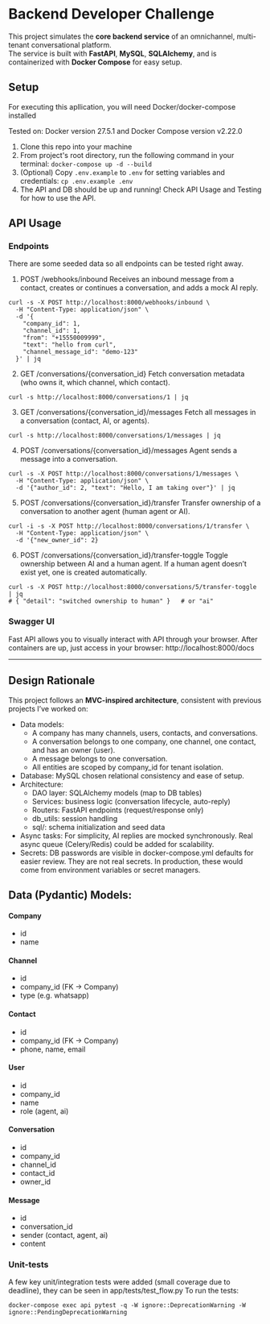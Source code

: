 # Backend Developer Challenge
This project simulates the **core backend service** of an omnichannel, multi-tenant conversational platform.  
The service is built with **FastAPI**, **MySQL**, **SQLAlchemy**, and is containerized with **Docker Compose** for easy setup.

## Setup
For executing this apllication, you will need Docker/docker-compose installed

Tested on:
    Docker version 27.5.1 and Docker Compose version v2.22.0

1. Clone this repo into your machine
2. From project's root directory, run the following command in your terminal:
```docker-compose up -d --build```
3. (Optional) Copy `.env.example` to `.env` for setting variables and credentials:
```cp .env.example .env```
4. The API and DB should be up and running! Check API Usage and Testing for how to use the API.

## API Usage
### Endpoints
There are some seeded data so all endpoints can be tested right away.

1. POST /webhooks/inbound
Receives an inbound message from a contact, creates or continues a conversation, and adds a mock AI reply.
```
curl -s -X POST http://localhost:8000/webhooks/inbound \
  -H "Content-Type: application/json" \
  -d '{
    "company_id": 1,
    "channel_id": 1,
    "from": "+15550009999",
    "text": "hello from curl",
    "channel_message_id": "demo-123"
  }' | jq
```

2. GET /conversations/{conversation_id}
Fetch conversation metadata (who owns it, which channel, which contact).
```
curl -s http://localhost:8000/conversations/1 | jq
```

3. GET /conversations/{conversation_id}/messages
Fetch all messages in a conversation (contact, AI, or agents).
```
curl -s http://localhost:8000/conversations/1/messages | jq
```

4. POST /conversations/{conversation_id}/messages
Agent sends a message into a conversation.
```
curl -s -X POST http://localhost:8000/conversations/1/messages \
  -H "Content-Type: application/json" \
  -d '{"author_id": 2, "text": "Hello, I am taking over"}' | jq
```

5. POST /conversations/{conversation_id}/transfer
Transfer ownership of a conversation to another agent (human agent or AI).
```
curl -i -s -X POST http://localhost:8000/conversations/1/transfer \
  -H "Content-Type: application/json" \
  -d '{"new_owner_id": 2}
```

6. POST /conversations/{conversation_id}/transfer-toggle
Toggle ownership between AI and a human agent. If a human agent doesn’t exist yet, one is created automatically.

```
curl -s -X POST http://localhost:8000/conversations/5/transfer-toggle | jq
# { "detail": "switched ownership to human" }   # or "ai"
```

### Swagger UI
Fast API allows you to visually interact with API through your browser. After containers are up, just access in your browser:
http://localhost:8000/docs

---

## Design Rationale
This project follows an **MVC-inspired architecture**, consistent with previous projects I’ve worked on:

- Data models:
  - A company has many channels, users, contacts, and conversations.
  - A conversation belongs to one company, one channel, one contact, and has an owner (user).
  - A message belongs to one conversation.
  - All entities are scoped by company_id for tenant isolation.
- Database: MySQL chosen relational consistency and ease of setup.
- Architecture:
  - DAO layer: SQLAlchemy models (map to DB tables)
  - Services: business logic (conversation lifecycle, auto-reply)
  - Routers: FastAPI endpoints (request/response only)
  - db_utils: session handling
  - sql/: schema initialization and seed data
- Async tasks: For simplicity, AI replies are mocked synchronously. Real async queue (Celery/Redis) could be added for scalability.
- Secrets: DB passwords are visible in docker-compose.yml defaults for easier review. They are not real secrets. In production, these would come from environment variables or secret managers.

## Data (Pydantic) Models:
#### Company
- id
- name
#### Channel
- id
- company_id (FK → Company)
- type (e.g. whatsapp)
#### Contact
- id
- company_id (FK → Company)
- phone, name, email
#### User
- id
- company_id
- name
- role (agent, ai)
#### Conversation
- id
- company_id
- channel_id
- contact_id
- owner_id
#### Message
- id
- conversation_id
- sender (contact, agent, ai)
- content


### Unit-tests 
A few key unit/integration tests were added (small coverage due to deadline), they can be seen in app/tests/test_flow.py
To run the tests:
```
docker-compose exec api pytest -q -W ignore::DeprecationWarning -W ignore::PendingDeprecationWarning
```

